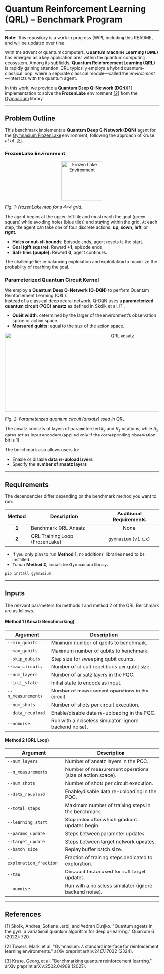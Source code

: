 # Quantum Reinforcement Learning (QRL) – Benchmark Program

---

**Note:** This repository is a work in progress (WIP), including this README, and will be updated over time.  

With the advent of quantum computers, **Quantum Machine Learning (QML)** has emerged as a key application area within the quantum computing ecosystem. Among its subfields, **Quantum Reinforcement Learning (QRL)** is rapidly gaining attention. QRL typically employs a hybrid quantum–classical loop, where a separate classical module—called the *environment*—interacts with the quantum agent.  

In this work, we provide a **Quantum Deep Q-Network (DQN)**[[1]](#references) implementation to solve the **FrozenLake** environment [[2]](#references) from the [Gymnasium](https://gymnasium.farama.org/) library.  

---

## Problem Outline

This benchmark implements a **Quantum Deep Q-Network (DQN)** agent for the [Gymnasium FrozenLake](https://gymnasium.farama.org/environments/toy_text/frozen_lake/) environment, following the approach of Kruse *et al.* [[3]](#references).

### FrozenLake Environment

<p align="center">
  <img align="center" width="134" height="127" alt="Frozen Lake Environment"
       src="https://github.com/user-attachments/assets/b8ed8fde-5ab9-43e7-b7ee-8e145c034817" />
</p>

*Fig. 1: FrozenLake map for a 4×4 grid.*

The agent begins at the upper-left tile and must reach the goal (green square) while avoiding holes (blue tiles) and staying within the grid. At each step, the agent can take one of four discrete actions: **up**, **down**, **left**, or **right**.  

- **Holes or out-of-bounds:** Episode ends, agent resets to the start.  
- **Goal (gift square):** Reward **+1**, episode ends.  
- **Safe tiles (purple):** Reward **0**, agent continues.  

The challenge lies in balancing exploration and exploitation to maximize the probability of reaching the goal.

### Parameterized Quantum Circuit Kernel

We employ a **Quantum Deep Q-Network (Q-DQN)** to perform Quantum Reinforcement Learning (QRL).  
Instead of a classical deep neural network, Q-DQN uses a **parameterized quantum circuit (PQC) ansatz** as defined in Skolik et al. [[1]](#references).  

- **Qubit width**: determined by the larger of the environment’s observation space or action space.  
- **Measured qubits**: equal to the size of the action space.  

<p align="center">
<img width="754" height="259" alt="QRL ansatz" src="https://github.com/user-attachments/assets/86a46caa-4859-40ec-84a1-67a7463c3e68" />
</p>

*Fig. 2: Parameterized quantum circuit (ansatz) used in QRL.*  

The ansatz consists of layers of parameterized $R_y$ and $R_z$ rotations, while $R_x$ gates act as input encoders (applied only if the corresponding observation bit is 1).  

The benchmark also allows users to:  
- Enable or disable **data re-upload layers**  
- Specify the **number of ansatz layers**


---

## Requirements  

The dependencies differ depending on the benchmark method you want to run:  

| Method | Description | Additional Requirements |
|:------:|-------------|:------------------------:|
| **1** | Benchmark QRL Ansatz | None |
| **2** | QRL Training Loop (FrozenLake) | `gymnasium` (v1.x.x) |

- If you only plan to run **Method 1**, no additional libraries need to be installed.  
- To run **Method 2**, install the Gymnasium library:  

```bash
pip install gymnasium
```
---
## Inputs

The relevant parameters for methods 1 and method 2 of the QRL Benchmark are as follows.

#### Method 1 (Ansatz Benchmarking)

| Argument | Description |
|----------|-------------|
| `--min_qubits` | Minimum number of qubits to benchmark. |
| `--max_qubits` | Maximum number of qubits to benchmark. |
| `--skip_qubits` | Step size for sweeping qubit counts. |
| `--max_circuits` | Number of circuit repetitions per qubit size. |
| `--num_layers` | Number of ansatz layers in the PQC. |
| `--init_state` | Initial state to encode as input. |
| `--n_measurements` | Number of measurement operations in the circuit. |
| `--num_shots` | Number of shots per circuit execution. |
| `--data_reupload` | Enable/disable data re-uploading in the PQC. |
| `--nonoise` | Run with a noiseless simulator (ignore backend noise). |

#### Method 2 (QRL Loop)

| Argument | Description |
|----------|-------------|
| `--num_layers` | Number of ansatz layers in the PQC. |
| `--n_measurements` | Number of measurement operations (size of action space). |
| `--num_shots` | Number of shots per circuit execution. |
| `--data_reupload` | Enable/disable data re-uploading in the PQC. |
| `--total_steps` | Maximum number of training steps in the benchmark. |
| `--learning_start` | Step index after which gradient updates begin. |
| `--params_update` | Steps between parameter updates. |
| `--target_update` | Steps between target network updates. |
| `--batch_size` | Replay buffer batch size. |
| `--exploration_fraction` | Fraction of training steps dedicated to exploration. |
| `--tau` | Discount factor used for soft target updates. |
| `--nonoise` | Run with a noiseless simulator (ignore backend noise). |

---

## References
[1] Skolik, Andrea, Sofiene Jerbi, and Vedran Dunjko. "Quantum agents in the gym: a variational quantum algorithm for deep q-learning." Quantum 6 (2022): 720.

[2] Towers, Mark, et al. "Gymnasium: A standard interface for reinforcement learning environments." arXiv preprint arXiv:2407.17032 (2024).

[3] Kruse, Georg, et al. "Benchmarking quantum reinforcement learning." arXiv preprint arXiv:2502.04909 (2025).


